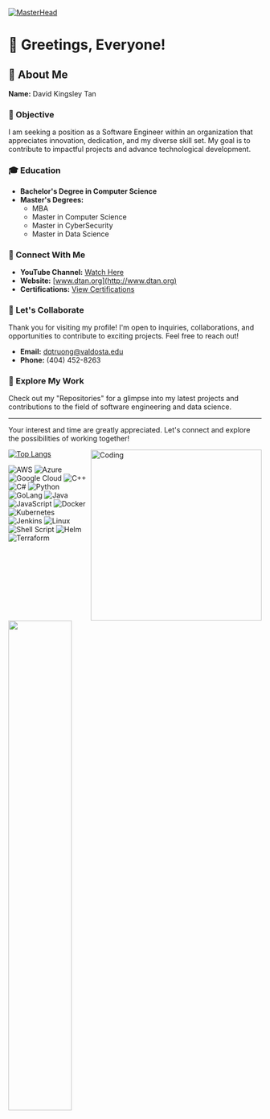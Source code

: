 [![MasterHead](https://res.cloudinary.com/practicaldev/image/fetch/s--PJZtCgZz--/c_imagga_scale,f_auto,fl_progressive,h_420,q_66,w_1000/https://dev-to-uploads.s3.amazonaws.com/uploads/articles/8hwuxnz09e8mhfl7tl9c.gif)](https://rishavchanda.io)

# :wave: Greetings, Everyone!

## :bust_in_silhouette: About Me
**Name:** David Kingsley Tan

### :dart: Objective
I am seeking a position as a Software Engineer within an organization that appreciates innovation, dedication, and my diverse skill set. My goal is to contribute to impactful projects and advance technological development.

### :mortar_board: Education
- **Bachelor's Degree in Computer Science**
- **Master's Degrees:**
  - MBA
  - Master in Computer Science
  - Master in CyberSecurity 
  - Master in Data Science

### :link: Connect With Me
- **YouTube Channel:** [Watch Here](https://tinyurl.com/p8psyuhv)
- **Website:** [www.dtan.org](http://www.dtan.org)
- **Certifications:** [View Certifications](https://tinyurl.com/3jdcfhkp)

### :handshake: Let's Collaborate
Thank you for visiting my profile! I'm open to inquiries, collaborations, and opportunities to contribute to exciting projects. Feel free to reach out!

- **Email:** dqtruong@valdosta.edu
- **Phone:** (404) 452-8263

### :file_folder: Explore My Work
Check out my "Repositories" for a glimpse into my latest projects and contributions to the field of software engineering and data science.

---

Your interest and time are greatly appreciated. Let's connect and explore the possibilities of working together!


<!--
**skytruong90/skytruong90** is a ✨ _special_ ✨ repository because its `README.md` (this file) appears on your GitHub profile.

Here are some ideas to get you started:

- 🔭 I’m currently working on ...
- 🌱 I’m currently learning ...
- 👯 I’m looking to collaborate on ...
- 🤔 I’m looking for help with ...
- 💬 Ask me about ...
- 📫 How to reach me: ...
- 😄 Pronouns: ...
- ⚡ Fun fact: ...
-->

<img align="right" alt="Coding" width="340" src="https://camo.githubusercontent.com/7de37139d0b4c1ce40865e799b446c0e963a3dd8fb68d239707237c40604fa3d/68747470733a2f2f63646e2e6472696262626c652e636f6d2f75736572732f3733303730332f73637265656e73686f74732f363538313234332f6176656e746f2e676966" />

[![Top Langs](https://github-readme-stats.vercel.app/api/top-langs/?username=skytruong90&layout=compact)](https://github.com/anuraghazra/github-readme-stats)

<img align="left" width= "50%" src="https://github-readme-stats.vercel.app/api?username=skytruong90&show_icons=true&theme=radical" />


![AWS](https://img.shields.io/badge/AWS-%23FF9900.svg?style=for-the-badge&logo=amazon-aws&logoColor=white)
![Azure](https://img.shields.io/badge/azure-%230072C6.svg?style=for-the-badge&logo=microsoftazure&logoColor=white)
![Google Cloud](https://img.shields.io/badge/GoogleCloud-%234285F4.svg?style=for-the-badge&logo=google-cloud&logoColor=white)
![C++](https://img.shields.io/badge/c++-%2300599C.svg?style=for-the-badge&logo=c%2B%2B&logoColor=white)
![C#](https://img.shields.io/badge/c%23-%23239120.svg?style=for-the-badge&logo=c-sharp&logoColor=white)
![Python](https://img.shields.io/badge/python-3670A0?style=for-the-badge&logo=python&logoColor=ffdd54)
![GoLang](https://img.shields.io/badge/Go-00ADD8?style=for-the-badge&logo=go&logoColor=white)
![Java](https://img.shields.io/badge/java-%23ED8B00.svg?style=for-the-badge&logo=java&logoColor=white)
![JavaScript](https://img.shields.io/badge/javascript-%23323330.svg?style=for-the-badge&logo=javascript&logoColor=%23F7DF1E)
![Docker](https://img.shields.io/badge/docker-%230db7ed.svg?style=for-the-badge&logo=docker&logoColor=white)
![Kubernetes](https://img.shields.io/badge/kubernetes-%23326ce5.svg?style=for-the-badge&logo=kubernetes&logoColor=white)
![Jenkins](https://img.shields.io/badge/jenkins-%232C5263.svg?style=for-the-badge&logo=jenkins&logoColor=white)
![Linux](https://img.shields.io/badge/Linux-FCC624?style=for-the-badge&logo=linux&logoColor=black)
![Shell Script](https://img.shields.io/badge/shell_script-%23121011.svg?style=for-the-badge&logo=gnu-bash&logoColor=white)
![Helm](https://img.shields.io/badge/Helm-0F1689?style=for-the-badge&logo=Helm&labelColor=0F1689)
![Terraform](https://img.shields.io/badge/terraform-%235835CC.svg?style=for-the-badge&logo=terraform&logoColor=white)  
